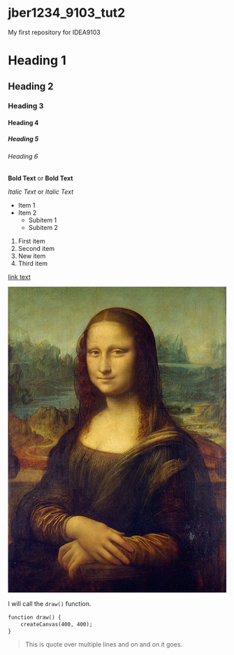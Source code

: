 # jber1234_9103_tut2

My first repository for IDEA9103

# Heading 1
## Heading 2
### Heading 3
#### Heading 4
##### Heading 5
###### Heading 6

**Bold Text** or __Bold Text__

*Italic Text* or _Italic Text_

- Item 1
- Item 2
  - Subitem 1
  - Subitem 2

1. First item
1. Second item
1. New item
1. Third item

[link text](https://www.google.com)

![An image of a cat](images/Mona_Lisa_by_Leonardo_da_Vinci_500_x_700.jpg)

I will call the `draw()` function.

```
function draw() {
    createCanvas(400, 400);
}
```

> This is quote
> over multiple lines
> and on and on it goes.